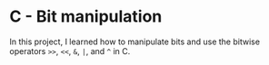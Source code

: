 # C - Bit manipulation

In this project, I learned how to manipulate bits and use the bitwise operators `>>`, `<<`, `&`, `|`, and `^` in C.
